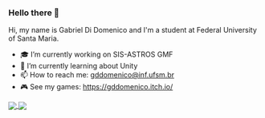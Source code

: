 ### Hello there :eyes:

Hi, my name is Gabriel Di Domenico and I'm a student at Federal University of Santa Maria. 

- 🎓 I’m currently working on SIS-ASTROS GMF
- :newspaper: I’m currently learning about Unity
- 📫 How to reach me: gddomenico@inf.ufsm.br
- 🎮 See my games: https://gddomenico.itch.io/


<a href="#">
  <img align="center" src="https://github-readme-stats.vercel.app/api?username=GabrielDiDomenico&count_private=true&show_icons=true&theme=dracula&hide=issues" />
</a>

<a href="#">
  <img align="center" src="https://github-readme-stats.vercel.app/api/top-langs/?username=anuraghazra&layout=compact&theme=dracula" />
</a>

